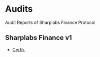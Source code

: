 # Audits 

Audit Reports of Sharplabs Finance Protocol

## Sharplabs Finance v1

- [Certik](./audit/REP-Sharplabs_Finance-Protocol-2023-05-08.pdf)



